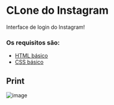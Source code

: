 # CLone do Instagram
 
 Interface de login do Instagram! 

### Os requisitos são:

* [HTML básico](https://www.w3schools.com/html/)
* [CSS básico](https://developer.mozilla.org/pt-BR/docs/Web/CSS)

## Print

![image](https://user-images.githubusercontent.com/97065934/175796187-aea8fb1a-000d-4a1d-9889-d1c2712cd47b.png)

